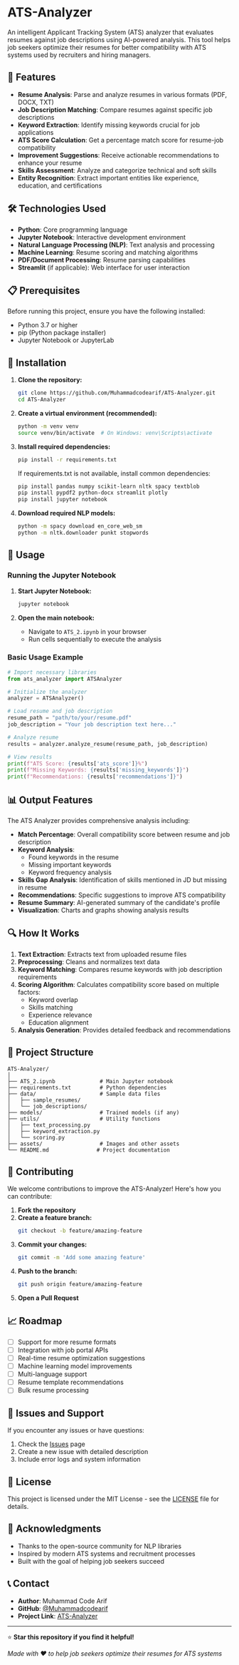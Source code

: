 # ATS-Analyzer

An intelligent Applicant Tracking System (ATS) analyzer that evaluates resumes against job descriptions using AI-powered analysis. This tool helps job seekers optimize their resumes for better compatibility with ATS systems used by recruiters and hiring managers.

## 🚀 Features

- **Resume Analysis**: Parse and analyze resumes in various formats (PDF, DOCX, TXT)
- **Job Description Matching**: Compare resumes against specific job descriptions
- **Keyword Extraction**: Identify missing keywords crucial for job applications
- **ATS Score Calculation**: Get a percentage match score for resume-job compatibility
- **Improvement Suggestions**: Receive actionable recommendations to enhance your resume
- **Skills Assessment**: Analyze and categorize technical and soft skills
- **Entity Recognition**: Extract important entities like experience, education, and certifications

## 🛠️ Technologies Used

- **Python**: Core programming language
- **Jupyter Notebook**: Interactive development environment
- **Natural Language Processing (NLP)**: Text analysis and processing
- **Machine Learning**: Resume scoring and matching algorithms
- **PDF/Document Processing**: Resume parsing capabilities
- **Streamlit** (if applicable): Web interface for user interaction

## 📋 Prerequisites

Before running this project, ensure you have the following installed:

- Python 3.7 or higher
- pip (Python package installer)
- Jupyter Notebook or JupyterLab

## 🔧 Installation

1. **Clone the repository:**
   ```bash
   git clone https://github.com/Muhammadcodearif/ATS-Analyzer.git
   cd ATS-Analyzer
   ```

2. **Create a virtual environment (recommended):**
   ```bash
   python -m venv venv
   source venv/bin/activate  # On Windows: venv\Scripts\activate
   ```

3. **Install required dependencies:**
   ```bash
   pip install -r requirements.txt
   ```

   If requirements.txt is not available, install common dependencies:
   ```bash
   pip install pandas numpy scikit-learn nltk spacy textblob
   pip install pypdf2 python-docx streamlit plotly
   pip install jupyter notebook
   ```

4. **Download required NLP models:**
   ```bash
   python -m spacy download en_core_web_sm
   python -m nltk.downloader punkt stopwords
   ```

## 🎯 Usage

### Running the Jupyter Notebook

1. **Start Jupyter Notebook:**
   ```bash
   jupyter notebook
   ```

2. **Open the main notebook:**
   - Navigate to `ATS_2.ipynb` in your browser
   - Run cells sequentially to execute the analysis

### Basic Usage Example

```python
# Import necessary libraries
from ats_analyzer import ATSAnalyzer

# Initialize the analyzer
analyzer = ATSAnalyzer()

# Load resume and job description
resume_path = "path/to/your/resume.pdf"
job_description = "Your job description text here..."

# Analyze resume
results = analyzer.analyze_resume(resume_path, job_description)

# View results
print(f"ATS Score: {results['ats_score']}%")
print(f"Missing Keywords: {results['missing_keywords']}")
print(f"Recommendations: {results['recommendations']}")
```

## 📊 Output Features

The ATS Analyzer provides comprehensive analysis including:

- **Match Percentage**: Overall compatibility score between resume and job description
- **Keyword Analysis**: 
  - Found keywords in the resume
  - Missing important keywords
  - Keyword frequency analysis
- **Skills Gap Analysis**: Identification of skills mentioned in JD but missing in resume
- **Recommendations**: Specific suggestions to improve ATS compatibility
- **Resume Summary**: AI-generated summary of the candidate's profile
- **Visualization**: Charts and graphs showing analysis results

## 🔍 How It Works

1. **Text Extraction**: Extracts text from uploaded resume files
2. **Preprocessing**: Cleans and normalizes text data
3. **Keyword Matching**: Compares resume keywords with job description requirements
4. **Scoring Algorithm**: Calculates compatibility score based on multiple factors:
   - Keyword overlap
   - Skills matching
   - Experience relevance
   - Education alignment
5. **Analysis Generation**: Provides detailed feedback and recommendations

## 📁 Project Structure

```
ATS-Analyzer/
│
├── ATS_2.ipynb              # Main Jupyter notebook
├── requirements.txt         # Python dependencies
├── data/                    # Sample data files
│   ├── sample_resumes/
│   └── job_descriptions/
├── models/                  # Trained models (if any)
├── utils/                   # Utility functions
│   ├── text_processing.py
│   ├── keyword_extraction.py
│   └── scoring.py
├── assets/                  # Images and other assets
└── README.md               # Project documentation
```

## 🤝 Contributing

We welcome contributions to improve the ATS-Analyzer! Here's how you can contribute:

1. **Fork the repository**
2. **Create a feature branch:**
   ```bash
   git checkout -b feature/amazing-feature
   ```
3. **Commit your changes:**
   ```bash
   git commit -m 'Add some amazing feature'
   ```
4. **Push to the branch:**
   ```bash
   git push origin feature/amazing-feature
   ```
5. **Open a Pull Request**

## 📈 Roadmap

- [ ] Support for more resume formats
- [ ] Integration with job portal APIs
- [ ] Real-time resume optimization suggestions
- [ ] Machine learning model improvements
- [ ] Multi-language support
- [ ] Resume template recommendations
- [ ] Bulk resume processing

## 🐛 Issues and Support

If you encounter any issues or have questions:

1. Check the [Issues](https://github.com/Muhammadcodearif/ATS-Analyzer/issues) page
2. Create a new issue with detailed description
3. Include error logs and system information

## 📄 License

This project is licensed under the MIT License - see the [LICENSE](LICENSE) file for details.

## 🙏 Acknowledgments

- Thanks to the open-source community for NLP libraries
- Inspired by modern ATS systems and recruitment processes
- Built with the goal of helping job seekers succeed

## 📞 Contact

- **Author**: Muhammad Code Arif
- **GitHub**: [@Muhammadcodearif](https://github.com/Muhammadcodearif)
- **Project Link**: [ATS-Analyzer](https://github.com/Muhammadcodearif/ATS-Analyzer)

---

⭐ **Star this repository if you find it helpful!**

*Made with ❤️ to help job seekers optimize their resumes for ATS systems*
